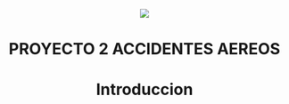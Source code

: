 <p align='center'>
<img src ="https://d31uz8lwfmyn8g.cloudfront.net/Assets/logo-henry-white-lg.png">
<p>

<h1 align='center'>
 <b>PROYECTO 2 ACCIDENTES AEREOS</b>
</h1>
 
<h1 align='center'>
 <b> Introduccion </b>
 </h1>
